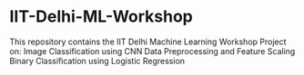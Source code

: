# IIT-Delhi-ML-Workshop
This repository contains the IIT Delhi Machine Learning Workshop Project on:  Image Classification using CNN Data Preprocessing and Feature Scaling Binary Classification using Logistic Regression

